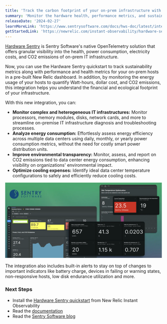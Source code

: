 ```yaml
---
title: 'Track the carbon footprint of your on-prem infrastructure with the Hardware Sentry integration'
summary: 'Monitor the hardware health, performance metrics, and sustainability indicators of your IT infrastructure with the pre-built quickstart'
releaseDate: '2024-02-27'
learnMoreLink: 'https://www.sentrysoftware.com/docs/hws-doc/latest/integration/newrelic.html'
getStartedLink: 'https://newrelic.com/instant-observability/hardware-sentry'
---
```


[Hardware Sentry](https://www.sentrysoftware.com/products/hardware-sentry.html) is Sentry Software's native OpenTelemetry solution that offers granular visibility into the health, power consumption, electricity costs, and CO2 emissions of on-prem IT infrastructure.  

Now, you can use the Hardware Sentry quickstart to track sustainability metrics along with performance and health metrics for your on-prem hosts in a pre-built New Relic dashboard. In addition, by monitoring the energy usage of your hosts to quantify Watt-hours, dollar cost, and CO2 emissions, this integration helps you understand the financial and ecological footprint of your infrastructure.

With this new integration, you can:
- **Monitor complex and heterogeneous IT infrastructures:** Monitor processors, memory modules, disks, network cards, and more to streamline on-premise IT infrastructure diagnosis and troubleshooting processes.
- **Analyze energy consumption:** Effortlessly assess energy efficiency across multiple data centers using daily, monthly, or yearly power consumption metrics, without the need for costly smart power distribution units.
- **Improve environmental transparency:** Monitor, assess, and report on CO2 emissions tied to data center energy consumption, enhancing visibility on organizations' environmental impact. 
- **Optimize cooling expenses:** Identify ideal data center temperature configurations to safely and efficiently reduce cooling costs.

![Image showing Hardware Sentry quickstart dashboard for New Relic.](./images/hardware_sentry_quickstart.webp "Image showing Hardware Sentry quickstart dashboard for New Relic.")

The integration also includes built-in alerts to stay on top of changes to important indicators like battery charge, devices in failing or warning states, non-responsive hosts, low disk endurance utilization and more.

### Next Steps
- Install the [Hardware Sentry quickstart](https://newrelic.com/instant-observability/hardware-sentry) from New Relic Instant Observability
- Read the [documentation](https://www.sentrysoftware.com/docs/hws-doc/latest/integration/newrelic.html)
- Read the [Sentry Software blog](https://www.sentrysoftware.com/blog/2024-02-20/sentry-software-joins-forces-with-new-relic-for-instant-observability.html)

